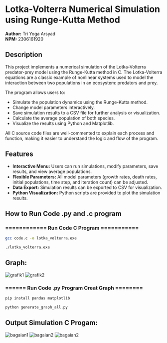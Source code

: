 # Lotka-Volterra Numerical Simulation using Runge-Kutta Method

**Author:** Tri Yoga Arsyad  
**NPM:** 2306161920

## Description

This project implements a numerical simulation of the Lotka-Volterra predator-prey model using the Runge-Kutta method in C. The Lotka-Volterra equations are a classic example of nonlinear systems used to model the interaction between two populations in an ecosystem: predators and prey.

The program allows users to:
- Simulate the population dynamics using the Runge-Kutta method.
- Change model parameters interactively.
- Save simulation results to a CSV file for further analysis or visualization.
- Calculate the average population of both species.
- Visualize the results using Python and Matplotlib.

All C source code files are well-commented to explain each process and function, making it easier to understand the logic and flow of the program.

## Features

- **Interactive Menu:** Users can run simulations, modify parameters, save results, and view average populations.
- **Flexible Parameters:** All model parameters (growth rates, death rates, initial populations, time step, and iteration count) can be adjusted.
- **Data Export:** Simulation results can be exported to CSV for visualization.
- **Python Visualization:** Python scripts are provided to plot the simulation results.

## How to Run Code .py and .c program

### ============ Run Code C Program ===========

```bash
gcc code.c -o lotka_volterra.exe
```

```bash
./lotka_volterra.exe
```
## Graph:

![grafik1](https://github.com/user-attachments/assets/2b266b36-478b-46c3-9e45-3abd17adca9d)
![grafik2](https://github.com/user-attachments/assets/b0bd1789-3e2c-4e6a-ae88-eba14041ca3c)

### ====== Run Code .py Program Creat Graph ========

```bash
pip install pandas matplotlib
```

```bash
python generate_graph_all.py
```

## Output Simulation C Progam:
![bagaian1](https://github.com/user-attachments/assets/e33dabb7-f089-4a91-9295-06bda14a91c9)
![bagaian2](https://github.com/user-attachments/assets/a224466a-8f59-42fe-a489-9a18b4584360)
![bagaian2](https://github.com/user-attachments/assets/1f822b8d-a186-429c-851e-a7a5cbeb5be9)


